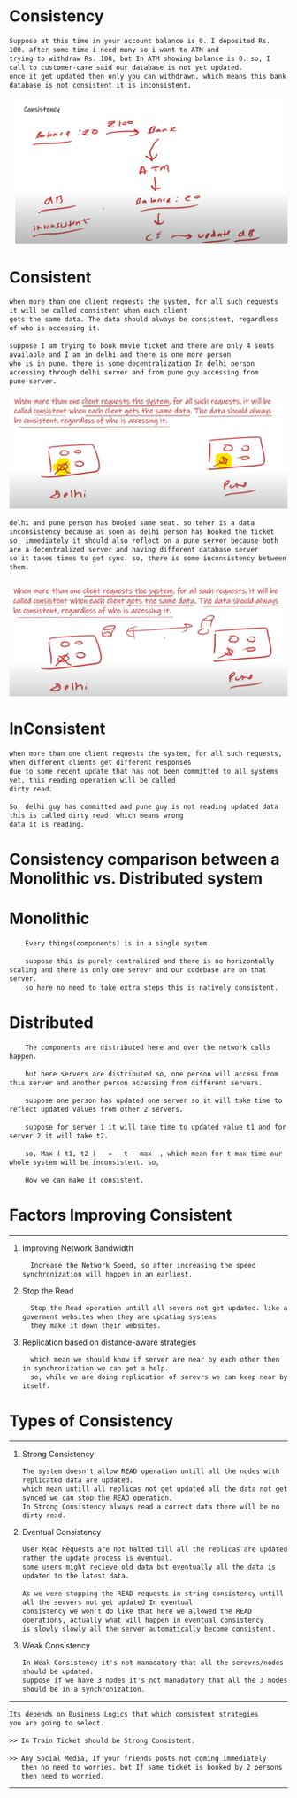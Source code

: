 
 Consistency 
===============

    Suppose at this time in your account balance is 0. I deposited Rs. 100. after some time i need mony so i want to ATM and 
    trying to withdraw Rs. 100, but In ATM showing balance is 0. so, I call to customer-care said our database is not yet updated.
    once it get updated then only you can withdrawn. which means this bank database is not consistent it is inconsistent.

   ![img.png](img.png)

   
 # Consistent

    when more than one client requests the system, for all such requests it will be called consistent when each client
    gets the same data. The data should always be consistent, regardless of who is accessing it.

    suppose I am trying to book movie ticket and there are only 4 seats available and I am in delhi and there is one more person
    who is in pune. there is some decentralization In delhi person accessing through delhi server and from pune guy accessing from
    pune server. 
   ![img_1.png](img_1.png)
    
    delhi and pune person has booked same seat. so teher is a data inconsistency because as soon as delhi person has booked the ticket 
    so, immediately it should also reflect on a pune server because both are a decentralized server and having different database server 
    so it takes times to get sync. so, there is some inconsistency between them. 
   ![img_2.png](img_2.png)


 # InConsistent

    when more than one client requests the system, for all such requests, when different clients get different responses 
    due to some recent update that has not been committed to all systems yet, this reading operation will be called 
    dirty read.

    So, delhi guy has committed and pune guy is not reading updated data this is called dirty read, which means wrong
    data it is reading.

    
    

# Consistency comparison between a Monolithic vs. Distributed system

   # Monolithic
        Every things(components) is in a single system. 
        
        suppose this is purely centralized and there is no horizontally scaling and there is only one serevr and our codebase are on that server.
        so here no need to take extra steps this is natively consistent. 
        
    
    
   # Distributed
        The components are distributed here and over the network calls happen.
        
        but here servers are distributed so, one person will access from this server and another person accessing from different servers.
        
        suppose one person has updated one server so it will take time to reflect updated values from other 2 servers. 

        suppose for server 1 it will take time to updated value t1 and for server 2 it will take t2.

        so, Max ( t1, t2 )   =   t - max  , which mean for t-max time our whole system will be inconsistent. so,

        How we can make it consistent.



 # Factors Improving Consistent
   ----------------------------

   1. Improving Network Bandwidth

            Increase the Network Speed, so after increasing the speed synchronization will happen in an earliest.

   2. Stop the Read
        
            Stop the Read operation untill all severs not get updated. like a goverment websites when they are updating systems
            they make it down their websites. 

   3. Replication based on distance-aware strategies 
    
            which mean we should know if server are near by each other then in synchronization we can get a help.
            so, while we are doing replication of serevrs we can keep near by itself.  


 # Types of Consistency
  ----------------------

   1. Strong Consistency

          The system doesn't allow READ operation untill all the nodes with replicated data are updated.
          which mean untill all replicas not get updated all the data not get synced we can stop the READ operation. 
          In Strong Consistency always read a correct data there will be no dirty read.

   2. Eventual Consistency
          
          User Read Requests are not halted till all the replicas are updated rather the update process is eventual.
          some users might recieve old data but eventually all the data is updated to the latest data.
        
          As we were stopping the READ requests in string consistency untill all the servers not get updated In eventual
          consistency we won't do like that here we allowed the READ operations, actually what will happen in eventual consistency
          is slowly slowly all the server automatically become consistent.
    
   3. Weak Consistency

          In Weak Consistency it's not manadatory that all the serevrs/nodes should be updated. 
          suppose if we have 3 nodes it's not manadatory that all the 3 nodes should be in a synchronization. 
     

   *****************************************************************

    Its depends on Business Logics that which consistent strategies 
    you are going to select.
    
    >> In Train Ticket should be Strong Consistent.

    >> Any Social Media, If your friends posts not coming immediately
       then no need to worries. but If same ticket is booked by 2 persons
       then need to worried. 


   ******************************************************************